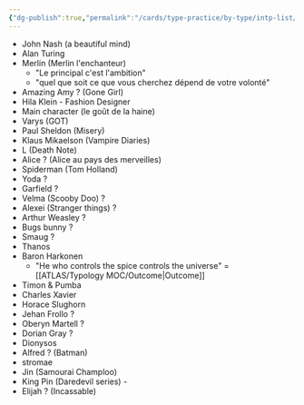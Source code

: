 ```yaml
---
{"dg-publish":true,"permalink":"/cards/type-practice/by-type/intp-list/"}
---
```



- John Nash (a beautiful mind)
- Alan Turing
- Merlin (Merlin l'enchanteur) 
    - "Le principal c'est l'ambition"
    - "quel que soit ce que vous cherchez dépend de votre volonté"
- Amazing Amy ? (Gone Girl) 
- Hila Klein - Fashion Designer 
- Main character (le goût de la haine)
- Varys (GOT)
- Paul Sheldon (Misery)
- Klaus Mikaelson (Vampire Diaries) 
- L (Death Note)
- Alice ? (Alice au pays des merveilles)
- Spiderman (Tom Holland) 
- Yoda ? 
- Garfield ? 
- Velma (Scooby Doo) ? 
- Alexei (Stranger things) ? 
- Arthur Weasley ? 
- Bugs bunny ? 
- Smaug ? 
- Thanos
- Baron Harkonen
    - "He who controls the spice controls the universe" = [[ATLAS/Typology MOC/Outcome\|Outcome]]
- Timon & Pumba 
- Charles Xavier
- Horace Slughorn 
- Jehan Frollo ? 
- Oberyn Martell ? 
- Dorian Gray ? 
- Dionysos
- Alfred ? (Batman)
- stromae
- Jin (Samourai Champloo)
- King Pin (Daredevil series) -
- Elijah ? (Incassable)